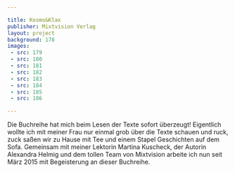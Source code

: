 ```yaml
---

title: Kosmo&Klax
publisher: Mixtvision Verlag
layout: project
background: 178
images: 
 - src: 179
 - src: 180
 - src: 181
 - src: 182
 - src: 183
 - src: 184
 - src: 185
 - src: 186

---
```


Die Buchreihe hat mich beim Lesen der Texte sofort überzeugt! Eigentlich wollte ich mit meiner Frau nur einmal grob über die Texte schauen und ruck, zuck saßen wir zu Hause mit Tee und einem Stapel Geschichten auf dem Sofa.
Gemeinsam mit meiner Lektorin Martina Kuscheck, der Autorin Alexandra Helmig und dem tollen Team von Mixtvision arbeite ich nun seit März 2015 mit Begeisterung an dieser Buchreihe.